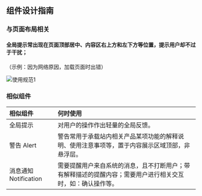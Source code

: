 ## 组件设计指南



### 与页面布局相关

#### 全局提示常出现在页面顶部居中、内容区右上方和左下方等位置，提示用户却不过于干扰；

（示例：因为网络原因，加载页面时出错）

![使用规范1](https://tdesign.gtimg.com/site/design/images/使用规范1-1837369.jpg)







### 相似组件

| 相似组件             | 何时使用                                                     |
| :------------------- | :----------------------------------------------------------- |
| 全局提示             | 对用户的操作作出轻量的全局反馈。 |
| 警告 Alert           | 警告常用于承载站内相关产品某项功能的解释说明、使用注意事项等，置于内容展示区域顶部，非悬浮层。 |
| 消息通知Notification | 需要提醒用户来自系统的消息，且不打断用户；带有解释描述的提醒内容；需要用户进行相关交互时，如：确认操作等。 |


